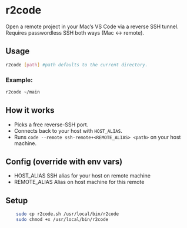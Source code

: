 # r2code

Open a remote project in your Mac’s VS Code via a reverse SSH tunnel.
Requires passwordless SSH both ways (Mac ↔ remote).

## Usage
```bash
r2code [path] #path defaults to the current directory.
```
### Example:

```bash
r2code ~/main
```
## How it works
- Picks a free reverse-SSH port.
- Connects back to your host with `HOST_ALIAS`.
- Runs `code --remote ssh-remote+<REMOTE_ALIAS> <path>` on your host machine.

## Config (override with env vars)
- HOST_ALIAS	SSH alias for your host on remote machine 
- REMOTE_ALIAS	Alias on host machine for this remote

## Setup
```bash
    sudo cp r2code.sh /usr/local/bin/r2code
    sudo chmod +x /usr/local/bin/r2code
```
